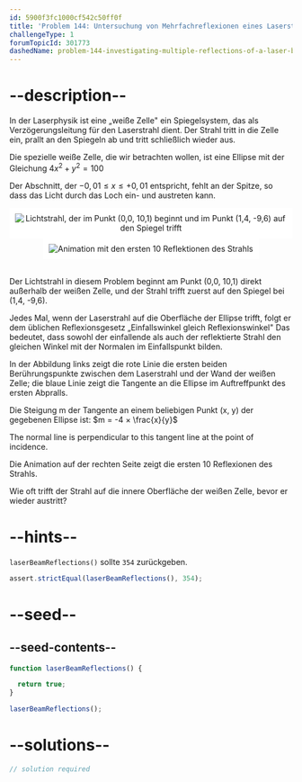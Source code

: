 ```yaml
---
id: 5900f3fc1000cf542c50ff0f
title: 'Problem 144: Untersuchung von Mehrfachreflexionen eines Laserstrahls'
challengeType: 1
forumTopicId: 301773
dashedName: problem-144-investigating-multiple-reflections-of-a-laser-beam
---
```


# --description--

In der Laserphysik ist eine „weiße Zelle" ein Spiegelsystem, das als Verzögerungsleitung für den Laserstrahl dient. Der Strahl tritt in die Zelle ein, prallt an den Spiegeln ab und tritt schließlich wieder aus.

Die spezielle weiße Zelle, die wir betrachten wollen, ist eine Ellipse mit der Gleichung $4{x}^2 + y^2 = 100$

Der Abschnitt, der $-0,01 ≤ x ≤ +0,01$ entspricht, fehlt an der Spitze, so dass das Licht durch das Loch ein- und austreten kann.

<div style="text-align: center">
  <img class="img-responsive center-block" alt="Lichtstrahl, der im Punkt (0,0, 10,1) beginnt und im Punkt (1,4, -9,6) auf den Spiegel trifft" src="https://cdn.freecodecamp.org/curriculum/project-euler/investigating-multiple-reflections-of-a-laser-beam-1.png" style="display: inline-block; background-color: white; padding: 10px;">
  <img class="img-responsive center-block" alt="Animation mit den ersten 10 Reflektionen des Strahls" src="https://cdn.freecodecamp.org/curriculum/project-euler/investigating-multiple-reflections-of-a-laser-beam-2.gif" style="display: inline-block; background-color: white; padding: 10px;">
</div><br>

Der Lichtstrahl in diesem Problem beginnt am Punkt (0,0, 10,1) direkt außerhalb der weißen Zelle, und der Strahl trifft zuerst auf den Spiegel bei (1,4, -9,6).

Jedes Mal, wenn der Laserstrahl auf die Oberfläche der Ellipse trifft, folgt er dem üblichen Reflexionsgesetz „Einfallswinkel gleich Reflexionswinkel" Das bedeutet, dass sowohl der einfallende als auch der reflektierte Strahl den gleichen Winkel mit der Normalen im Einfallspunkt bilden.

In der Abbildung links zeigt die rote Linie die ersten beiden Berührungspunkte zwischen dem Laserstrahl und der Wand der weißen Zelle; die blaue Linie zeigt die Tangente an die Ellipse im Auftreffpunkt des ersten Abpralls.

Die Steigung m der Tangente an einem beliebigen Punkt (x, y) der gegebenen Ellipse ist: $m = -4 × \frac{x}{y}$

The normal line is perpendicular to this tangent line at the point of incidence.

Die Animation auf der rechten Seite zeigt die ersten 10 Reflexionen des Strahls.

Wie oft trifft der Strahl auf die innere Oberfläche der weißen Zelle, bevor er wieder austritt?

# --hints--

`laserBeamReflections()` sollte `354` zurückgeben.

```js
assert.strictEqual(laserBeamReflections(), 354);
```

# --seed--

## --seed-contents--

```js
function laserBeamReflections() {

  return true;
}

laserBeamReflections();
```

# --solutions--

```js
// solution required
```
